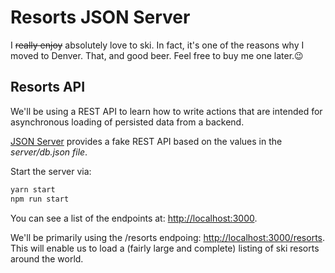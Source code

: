# Resorts JSON Server

I ~~really enjoy~~ absolutely love to ski.
In fact, it's one of the reasons why I moved to Denver.
That, and good beer.
Feel free to buy me one later.😉

## Resorts API

We'll be using a REST API to learn how to write actions that are intended for asynchronous loading of persisted data from a backend.

[JSON Server](https://github.com/typicode/json-server) provides a fake REST API based on the values in the *server/db.json file*.

Start the server via:

```bash
yarn start
npm run start
```

You can see a list of the endpoints at: [http://localhost:3000](http://localhost:3000).

We'll be primarily using the /resorts endpoing: [http://localhost:3000/resorts](http://localhost:3000/resorts).
This will enable us to load a (fairly large and complete) listing of ski resorts around the world.